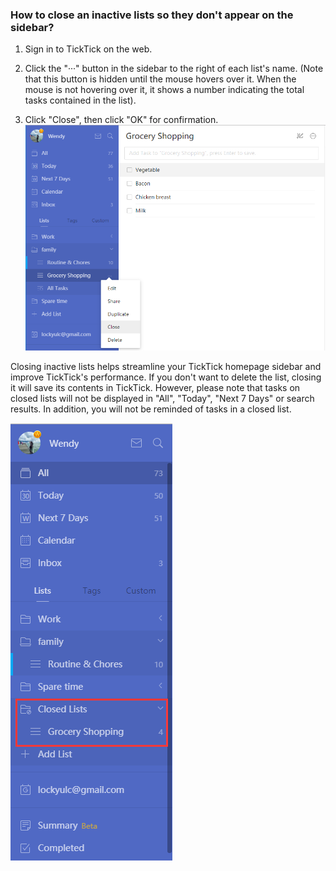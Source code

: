 ### How to close an inactive lists so they don't appear on the sidebar?

1. Sign in to TickTick on the web.

2. Click the "···" button in the sidebar to the right of each list's name. (Note that this button is hidden until the mouse hovers over it. When the mouse is not hovering over it, it shows a number indicating the total tasks contained in the list).

3. Click "Close", then click "OK" for confirmation. 
![](../../images/ticktick-web-version/list/2.5.7.1.png)

Closing inactive lists helps streamline your TickTick homepage sidebar and improve TickTick's performance. If you don't want to delete the list, closing it will save its contents in TickTick. However, please note that tasks on closed lists will not be displayed in "All", "Today", "Next 7 Days" or search results. In addition, you will not be reminded of tasks in a closed list. 

![](../../images/ticktick-web-version/list/2.5.7.2.png)
